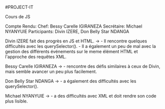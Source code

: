 #PROJECT-IT

Cours de JS

Compte Rendu:
Chef: Bessy Carelle IGIRANEZA
Secrétaire: Michael NYANYUIE
Participants: Divin IZERE, Don Belly Star NDANGA

Divin IZERE fait des progrès en JS et HTML. ->
    - Il rencontre quelques difficultés avec les querySelector(). 
    - Il a également un peu de mal avec la gestion des différents événements sur le meme élément HTML et l'approche des requêtes XML.

Bessy Carelle IGIRANEZA -> 
    - rencontre des défis similaires à ceux de Divin, mais semble avancer un peu plus facilement. 
    
Don Belly Star NDANGA -> 
    - a également des difficultés avec les querySelector().

Michael NYANYUIE -> 
    - a des difficultés avec XML et doit rendre son code plus lisible.
